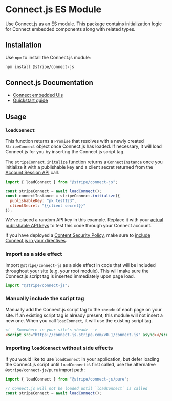 # Connect.js ES Module

Use Connect.js as an ES module.
This package contains initialization logic for Connect embedded components along with related types.

## Installation

Use `npm` to install the Connect.js module:

```sh
npm install @stripe/connect-js
```

## Connect.js Documentation

- [Connect embedded UIs](https://stripe.com/docs/connect/get-started-connect-embedded-uis)
- [Quickstart guide](https://stripe.com/docs/connect/connect-embedded-uis/quickstart)

## Usage

### `loadConnect`

This function returns a `Promise` that resolves with a newly created `StripeConnect`
object once Connect.js has loaded. If necessary, it will load Connect.js for you by inserting the Connect.js script tag.

The `stripeConnect.initalize` function returns a `ConnectInstance` once you initialize it with a publishable key and a client secret returned from the [Account Session API](https://stripe.com/docs/api/account_sessions/create) call.

```js
import { loadConnect } from "@stripe/connect-js";

const stripeConnect = await loadConnect();
const connectInstance = stripeConnect.initialize({
  publishableKey: "pk test123",
  clientSecret: "{{client secret}}"
});
```

We’ve placed a random API key in this example. Replace it with your
[actual publishable API keys](https://dashboard.stripe.com/account/apikeys) to
test this code through your Connect account.

If you have deployed a
[Content Security Policy](https://developer.mozilla.org/en-US/docs/Web/Security/CSP),
make sure to
[include Connect.js in your directives](https://stripe.com/docs/security/guide#content-security-policy).

### Import as a side effect

Import `@stripe/connect-js` as a side effect in code that will be included
throughout your site (e.g. your root module). This will make sure the Connect.js
script tag is inserted immediately upon page load.

```js
import "@stripe/connect-js";
```

### Manually include the script tag

Manually add the Connect.js script tag to the `<head>` of each page on your site.
If an existing script tag is already present, this module will not insert a new
one. When you call `loadConnect`, it will use the existing script tag.

```html
<!-- Somewhere in your site's <head> -->
<script src="https://connect-js.stripe.com/v0.1/connect.js" async></script>
```

### Importing `loadConnect` without side effects

If you would like to use `loadConnect` in your application, but defer loading the
Connect.js script until `loadConnect` is first called, use the alternative
`@stripe/connect-js/pure` import path:

```js
import { loadConnect } from "@stripe/connect-js/pure";

// Connect.js will not be loaded until `loadConnect` is called
const stripeConnect = await loadConnect();
```
